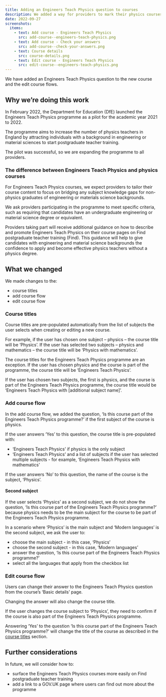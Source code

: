 ```yaml
---
title: Adding an Engineers Teach Physics question to courses
description: We added a way for providers to mark their physics courses as being part of the Engineers Teach Physics programme
date: 2022-09-27
screenshots:
  items:
    - text: Add course - Engineers Teach Physics
      src: add-course--engineers-teach-physics.png
    - text: Add course - Check your answers
      src: add-course--check-your-answers.png
    - text: Course details
      src: course-details.png
    - text: Edit course - Engineers Teach Physics
      src: edit-course--engineers-teach-physics.png
---
```


We have added an Engineers Teach Physics question to the new course and the edit course flows.

## Why we’re doing this work

In February 2022, the Department for Education (DfE) launched the Engineers Teach Physics programme as a pilot for the academic year 2021 to 2022.

The programme aims to increase the number of physics teachers in England by attracting individuals with a background in engineering or material sciences to start postgraduate teacher training.

The pilot was successful, so we are expanding the programme to all providers.

### The difference between Engineers Teach Physics and physics courses

For Engineers Teach Physics courses, we expect providers to tailor their course content to focus on bridging any subject knowledge gaps for non-physics graduates of engineering or materials science backgrounds.

We ask providers participating in the programme to meet specific criteria, such as requiring that candidates have an undergraduate engineering or material science degree or equivalent.

Providers taking part will receive additional guidance on how to describe and promote Engineers Teach Physics on their course pages on Find postgraduate teacher training (Find). This guidance will help to give candidates with engineering and material science backgrounds the confidence to apply and become effective physics teachers without a physics degree.

## What we changed

We made changes to the:

- course titles
- add course flow
- edit course flow

### Course titles

Course titles are pre-populated automatically from the list of subjects the user selects when creating or editing a new course.

For example, if the user has chosen one subject – physics – the course title will be ‘Physics’. If the user has selected two subjects – physics and mathematics – the course title will be ‘Physics with mathematics’.

The course titles for the Engineers Teach Physics programme are an exception. If the user has chosen physics and the course is part of the programme, the course title will be ‘Engineers Teach Physics’.

If the user has chosen two subjects, the first is physics, and the course is part of the Engineers Teach Physics programme, the course title would be ‘Engineers Teach Physics with [additional subject name]’.

### Add course flow

In the add course flow, we added the question, ‘Is this course part of the Engineers Teach Physics programme?’ if the first subject of the course is physics.

If the user answers ‘Yes’ to this question, the course title is pre-populated with:

- ‘Engineers Teach Physics’ if physics is the only subject
- ‘Engineers Teach Physics’ and a list of subjects if the user has selected multiple subjects - for example, ‘Engineers Teach Physics with mathematics’

If the user answers ‘No’ to this question, the name of the course is the subject, ‘Physics’.

#### Second subject

If the user selects ‘Physics’ as a second subject, we do not show the question, ‘Is this course part of the Engineers Teach Physics programme?’ because physics needs to be the main subject for the course to be part of the Engineers Teach Physics programme.

In a scenario where ‘Physics’ is the main subject and ‘Modern languages’ is the second subject, we ask the user to:

- choose the main subject - in this case, ‘Physics’
- choose the second subject - in this case, ‘Modern languages’
- answer the question, ‘Is this course part of the Engineers Teach Physics programme?’
- select all the languages that apply from the checkbox list

### Edit course flow

Users can change their answer to the Engineers Teach Physics question from the course’s ‘Basic details’ page.

Changing the answer will also change the course title.

If the user changes the course subject to ‘Physics’, they need to confirm if the course is also part of the Engineers Teach Physics programme.

Answering ‘Yes’ to the question ‘Is this course part of the Engineers Teach Physics programme?’ will change the title of the course as described in the [course titles](#course-titles) section.

## Further considerations

In future, we will consider how to:

- surface the Engineers Teach Physics courses more easily on Find postgraduate teacher training
- add a link to a GOV.UK page where users can find out more about the programme
